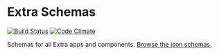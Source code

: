 Extra Schemas
========

[![Build Status](https://api.travis-ci.org/wb-apps/extra-schemas.svg)](https://travis-ci.org/wb-apps/extra-schemas)
[![Code Climate](https://codeclimate.com/github/wb-apps/extra-schemas/badges/gpa.svg)](https://codeclimate.com/github/wb-apps/extra-schemas)

Schemas for all Extra apps and components.  [Browse the json schemas.](https://schemas.extratv.com/)
